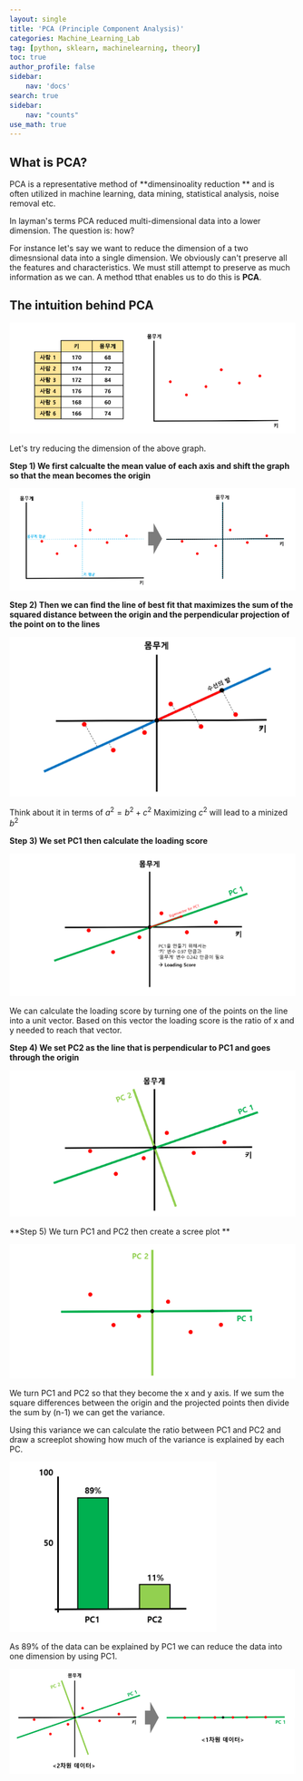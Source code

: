 ```yaml
---
layout: single
title: 'PCA (Principle Component Analysis)'
categories: Machine_Learning_Lab
tag: [python, sklearn, machinelearning, theory]
toc: true
author_profile: false
sidebar:
    nav: 'docs'
search: true
sidebar:
    nav: "counts"
use_math: true
---
```


## What is PCA?

PCA is a representative method of **dimensinoality reduction ** and is often utilized in machine learning, data mining, statistical analysis, noise removal etc. 

In layman's terms PCA reduced multi-dimensional data into a lower dimension. The question is: how? 

For instance let's say we want to reduce the dimension of a two dimesnsional data into a single dimension. We obviously can't preserve all the features and characteristics. We must still attempt to preserve as much information as we can. A method tthat enables us to do this is **PCA**.



## The intuition behind PCA 

![image-20231226145432453](/images/2023-12-26-PCA/image-20231226145432453.png)

Let's try reducing the dimension of the above graph. 

**Step 1) We first calcualte the mean value of each axis and shift the graph so that the mean becomes the origin**

![image-20231226145706129](/images/2023-12-26-PCA/image-20231226145706129.png)

**Step 2) Then we can find the line of best fit that maximizes the sum of the squared distance between the origin and the perpendicular projection of the point on to the lines**

![image-20231226150031503](/images/2023-12-26-PCA/image-20231226150031503.png)

Think about it in terms of $a^2 = b^2 + c^2$ 
Maximizing $c^2$ will lead to a minized $b^2$

**Step 3) We set PC1 then calculate the loading score**

![image-20231226150315532](/images/2023-12-26-PCA/image-20231226150315532.png)

We can calculate the loading score by turning one of the points on the line into a unit vector. Based on this vector the loading score is the ratio of x and y needed to reach that vector. 

**Step 4) We set PC2 as the line that is perpendicular to PC1 and goes through the origin**

![image-20231226150815190](/images/2023-12-26-PCA/image-20231226150815190.png)

**Step 5) We turn PC1 and PC2 then create a scree plot ** 

![image-20231226150943184](/images/2023-12-26-PCA/image-20231226150943184.png)

We turn PC1 and PC2 so that they become the x and y axis. If we sum the square differences between the origin and the projected points then divide the sum by (n-1) we can get the variance. 

Using this variance we can calculate the ratio between PC1 and PC2 and draw a screeplot showing how much of the variance is explained by each PC. 

![image-20231226151333371](/images/2023-12-26-PCA/image-20231226151333371.png)

As 89% of the data can be explained by PC1 we can reduce the data into one dimension by using PC1. 

![image-20231226151429753](/images/2023-12-26-PCA/image-20231226151429753.png)
